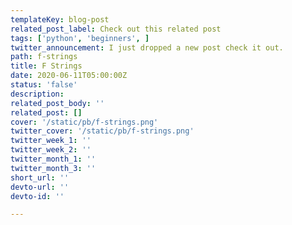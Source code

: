 ```yaml
---
templateKey: blog-post
related_post_label: Check out this related post
tags: ['python', 'beginners', ]
twitter_announcement: I just dropped a new post check it out.
path: f-strings
title: F Strings
date: 2020-06-11T05:00:00Z
status: 'false'
description:
related_post_body: ''
related_post: []
cover: '/static/pb/f-strings.png'
twitter_cover: '/static/pb/f-strings.png'
twitter_week_1: ''
twitter_week_2: ''
twitter_month_1: ''
twitter_month_3: ''
short_url: ''
devto-url: ''
devto-id: ''

---
```


<!--
<p style='text-align: center'>
<a href='https://waylonwalker.com/blog/f-strings'>
  <img
    style='width:500px; max-width:80%; margin: auto;'
    src="https://waylonwalker.com/f-strings.png"
    alt="Read more from the F Strings article"
  />
  </a>
</p>

-->
